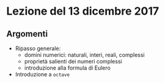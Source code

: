 # Lezione del 13 dicembre 2017

## Argomenti

* Ripasso generale:
  * domini numerici: naturali, interi, reali, complessi
  * proprietà salienti dei numeri complessi
  * introduzione alla formula di Eulero
* Introduzione a `octave`
